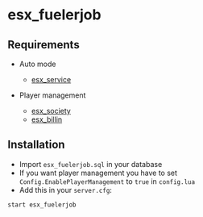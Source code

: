 # esx_fuelerjob

## Requirements

* Auto mode
   - [esx_service](https://github.com/FXServer-ESX/fxserver-esx_service)

* Player management
   - [esx_society](https://github.com/ESX-Org/esx_society)
   - [esx_billin](https://github.com/FXServer-ESX/fxserver-esx_billing)

## Installation
- Import `esx_fuelerjob.sql` in your database
- If you want player management you have to set `Config.EnablePlayerManagement` to `true` in `config.lua`
- Add this in your `server.cfg`:

```
start esx_fuelerjob
```

